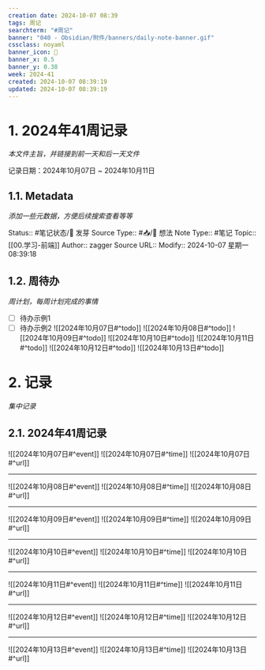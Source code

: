 ```yaml
---
creation date: 2024-10-07 08:39
tags: 周记
searchterm: "#周记"
banner: "040 - Obsidian/附件/banners/daily-note-banner.gif"
cssclass: noyaml
banner_icon: 💌
banner_x: 0.5
banner_y: 0.38
week: 2024-41
created: 2024-10-07 08:39:19
updated: 2024-10-07 08:39:19
---
```


# 1. 2024年41周记录

_本文件主旨，并链接到前一天和后一天文件_

记录日期：2024年10月07日 ~ 2024年10月11日

## 1.1. Metadata

_添加一些元数据，方便后续搜索查看等等_

Status:: #笔记状态/🌱 发芽
Source Type:: #📥/💭 想法 
Note Type:: #笔记
Topic:: [[00.学习-前端]]
Author:: zagger
Source URL::
Modify:: 2024-10-07 星期一 08:39:18

## 1.2. 周待办

_周计划，每周计划完成的事情_

- [ ] 待办示例1
- [ ] 待办示例2
![[2024年10月07日#^todo]] 
![[2024年10月08日#^todo]] 
![[2024年10月09日#^todo]] 
![[2024年10月10日#^todo]] 
![[2024年10月11日#^todo]] 
![[2024年10月12日#^todo]] 
![[2024年10月13日#^todo]] 

# 2. 记录

_集中记录_

## 2.1. 2024年41周记录
![[2024年10月07日#^event]] 
![[2024年10月07日#^time]] 
![[2024年10月07日#^url]] 

---

![[2024年10月08日#^event]] 
![[2024年10月08日#^time]] 
![[2024年10月08日#^url]] 

---

![[2024年10月09日#^event]] 
![[2024年10月09日#^time]] 
![[2024年10月09日#^url]] 

---

![[2024年10月10日#^event]] 
![[2024年10月10日#^time]] 
![[2024年10月10日#^url]] 

---

![[2024年10月11日#^event]] 
![[2024年10月11日#^time]] 
![[2024年10月11日#^url]] 

---

![[2024年10月12日#^event]] 
![[2024年10月12日#^time]] 
![[2024年10月12日#^url]] 

---

![[2024年10月13日#^event]] 
![[2024年10月13日#^time]] 
![[2024年10月13日#^url]] 

